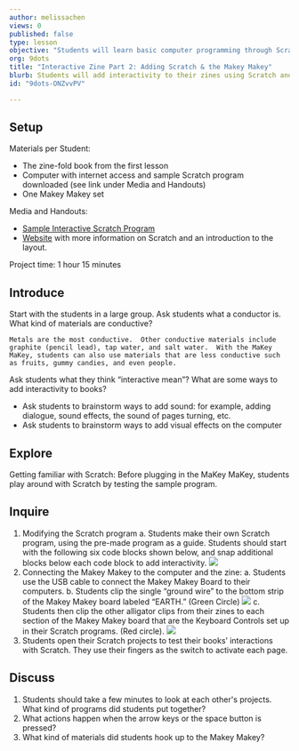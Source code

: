 ```yaml
---
author: melissachen
views: 0
published: false
type: lesson
objective: "Students will learn basic computer programming through Scratch and the MaKey MaKey.  By the end of the lesson, students will be able to build a simple computer program in Scratch and control it with the MaKey MaKey."
org: 9dots
title: "Interactive Zine Part 2: Adding Scratch & the Makey Makey"
blurb: Students will add interactivity to their zines using Scratch and the Makey Makey.
id: "9dots-ONZvvPV"

---
```


## Setup
Materials per Student:
- The zine-fold book from the first lesson
- Computer with internet access and sample Scratch program downloaded (see link under Media and Handouts)
- One Makey Makey set

Media and Handouts:
- [Sample Interactive Scratch Program](http://scratch.mit.edu/projects/14469579/)  
- [Website](http://nebomusic.net/scratchlesson1/scratchexercise1.html)  with more information on Scratch and an introduction to the layout.

Project time: 1 hour 15 minutes

## Introduce
Start with the students in a large group.  Ask students what a conductor is.  What kind of materials are conductive? 
```
Metals are the most conductive.  Other conductive materials include graphite (pencil lead), tap water, and salt water.  With the MaKey MaKey, students can also use materials that are less conductive such as fruits, gummy candies, and even people.
```
Ask students what they think “interactive mean”?  What are some ways to add interactivity to books?  
- Ask students to brainstorm ways to add sound: for example, adding dialogue, sound effects, the sound of pages turning, etc.
- Ask students to brainstorm ways to add visual effects on the computer

## Explore
Getting familiar with Scratch:
Before plugging in the MaKey MaKey, students play around with Scratch by testing the sample program.

## Inquire
1. Modifying the Scratch program
a. Students make their own Scratch program, using the pre-made program as a guide.    Students should start with the following six code blocks shown below, and snap additional blocks below each code block to add interactivity.
![](http://uploads.9dots.io/ONZxgHu_md.jpg) 
2. Connecting the Makey Makey to the computer and the zine:
a.  Students use the USB cable to connect the Makey Makey Board to their computers.
b.  Students clip the single “ground wire” to the bottom strip of the Makey Makey board labeled “EARTH.” (Green Circle)
![](http://uploads.9dots.io/ONZy39s_md.jpg) 
c.  Students then clip the other alligator clips from their zines to each section of the Makey Makey board that are the Keyboard Controls set up in their Scratch programs. (Red circle).
![](http://uploads.9dots.io/ONZyI6R_md.jpg) 
3.   Students open their Scratch projects to test their books’ interactions with Scratch.  They use their fingers as the switch to activate each page.

## Discuss
1.  Students should take a few minutes to look at each other's projects.  What kind of programs did students put together?  
2.  What actions happen when the arrow keys or the space button is pressed?  
3.  What kind of materials did students hook up to the Makey Makey?
